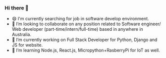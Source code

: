 ### Hi there 👋

- 😄 I'm currently searching for job in software develop environment.
- 👯 I’m looking to collaborate on any position related to Software engineer/ Web developer (part-time/intern/full-time) based in anywhere in Australia.
- 🔭 I’m currently working on Full Stack Developer for Python, Django and JS for website.
- 🌱 I’m learning Node.js, React.js, Micropython+RasberryPi for IoT as well.


<!--
**PymPhekasut/Pymphekasut** is a ✨ _special_ ✨ repository because its `README.md` (this file) appears on your GitHub profile.

Here are some ideas to get you started:

- 🔭 I’m currently working on ...
- 🌱 I’m currently learning ...
- 👯 I’m looking to collaborate on ...
- 🤔 I’m looking for help with ...
- 💬 Ask me about ...
- 📫 How to reach me: ...
- 😄 Pronouns: ...
- ⚡ Fun fact: ...
-->
